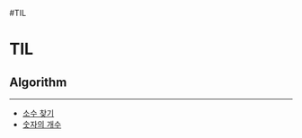 #TIL
# TIL
## Algorithm <br>
___
 * [소수 찾기](https://github.com/Kimmo05/TIL/blob/main/Algorithm/20210722.md)
 * [숫자의 개수](https://github.com/Kimmo05/TIL/blob/main/Algorithm/20210723.md)